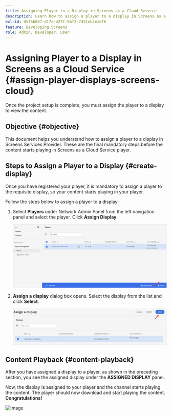 ```yaml
---
title: Assigning Player to a Display in Screens as a Cloud Service
description: Learn how to assign a player to a display in Screens as a Cloud Service.
exl-id: d5f5b087-d17a-427f-9bf2-7451eb4e1df6
feature: Developing Screens
role: Admin, Developer, User
---
```

# Assigning Player to a Display in Screens as a Cloud Service {#assign-player-displays-screens-cloud}

Once the project setup is complete, you must assign the player to a display to view the content.

## Objective {#objective}

This document helps you understand how to assign a player to a display in Screens Services Provider. These are the final mandatory steps before the content starts playing in Screens as a Cloud Service player.

## Steps to Assign a Player to a Display {#create-display}

Once you have registered your player, it is mandatory to assign a player to the requisite display, so your content starts playing in your player.

Follow the steps below to assign a player to a display:

1. Select **Players** under Network Admin Panel from the left navigation panel and select the player. Click **Assign Display**

   ![image](/help/screens-cloud/assets/player/register-player7.png)

1. **Assign a display** dialog box opens. Select the display from the list and click **Select**.

   ![image](/help/screens-cloud/assets/player/register-player8.png)

## Content Playback {#content-playback}

After you have assigned a display to a player, as shown in the preceding section, you see the assigned display under the **ASSIGNED DISPLAY** panel.

Now, the display is assigned to your player and the channel starts playing the content. The player should now download and start playing the content. **Congratulations!** 

   ![image](/help/screens-cloud/assets/player/output.gif)
